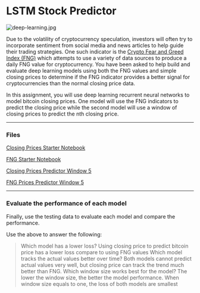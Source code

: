 # LSTM Stock Predictor

![deep-learning.jpg](Images/deep-learning.jpg)

Due to the volatility of cryptocurrency speculation, investors will often try to incorporate sentiment from social media and news articles to help guide their trading strategies. One such indicator is the [Crypto Fear and Greed Index (FNG)](https://alternative.me/crypto/fear-and-greed-index/) which attempts to use a variety of data sources to produce a daily FNG value for cryptocurrency. You have been asked to help build and evaluate deep learning models using both the FNG values and simple closing prices to determine if the FNG indicator provides a better signal for cryptocurrencies than the normal closing price data.

In this assignment, you will use deep learning recurrent neural networks to model bitcoin closing prices. One model will use the FNG indicators to predict the closing price while the second model will use a window of closing prices to predict the nth closing price.


- - -

### Files

[Closing Prices Starter Notebook](RNN/lstm_stock_predictor_closing.ipynb)

[FNG Starter Notebook](RNN/lstm_stock_predictor_fng.ipynb)

[Closing Prices Predictor Window 5](RNN/lstm_stock_predictor_fng-window.ipynb)

[FNG Prices Predictor Window 5](RNN/lstm_stock_predictor_fng-window.ipynb)

- - -

### Evaluate the performance of each model

Finally, use the testing data to evaluate each model and compare the performance.

Use the above to answer the following:

> Which model has a lower loss?
> Using closing price to predict bitcoin price has a lower loss compare to using FNG values
> Which model tracks the actual values better over time?
> Both models cannot predict actual values very well, but closing price can track the trend much better than FNG.
> Which window size works best for the model?
> The lower the window size, the better the model performance. When window size equals to one, the loss of both models are smallest 



